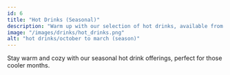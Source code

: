 ```yaml
---
id: 6
title: "Hot Drinks (Seasonal)"
description: "Warm up with our selection of hot drinks, available from October to March for cozy seasonal enjoyment."
image: "/images/drinks/hot_drinks.png"
alt: "hot drinks/october to march (season)"
---
```


Stay warm and cozy with our seasonal hot drink offerings, perfect for those cooler months.
